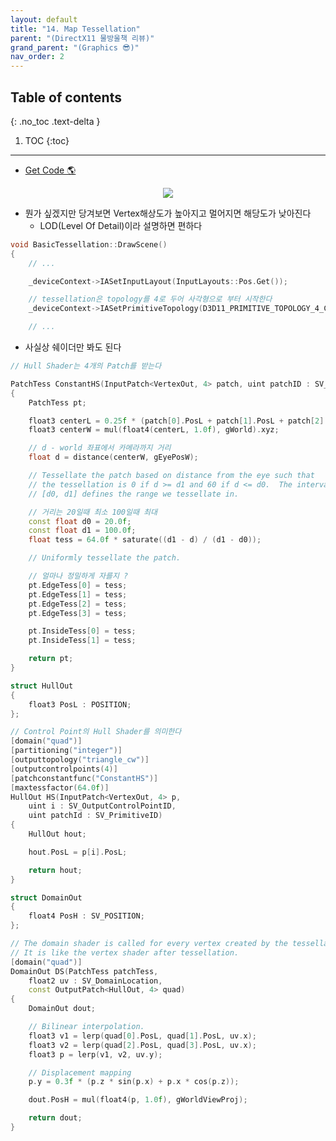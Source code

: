 ```yaml
---
layout: default
title: "14. Map Tessellation"
parent: "(DirectX11 물방울책 리뷰)"
grand_parent: "(Graphics 😎)"
nav_order: 2
---
```


## Table of contents
{: .no_toc .text-delta }

1. TOC
{:toc}

---

* [Get Code 🌎](https://github.com/Arthur880708/DirectX11-3d-tutorials/tree/12)

<p align="center">
  <img src="https://taehyungs-programming-blog.github.io/blog/assets/images/graphics/bb/bb-14-1.png"/>
</p>

* 뭔가 싶겠지만 당겨보면 Vertex해상도가 높아지고 멀어지면 해당도가 낮아진다
    * LOD(Level Of Detail)이라 설명하면 편하다

```cpp
void BasicTessellation::DrawScene()
{
	// ...

	_deviceContext->IASetInputLayout(InputLayouts::Pos.Get());

    // tessellation은 topology를 4로 두어 사각형으로 부터 시작한다
	_deviceContext->IASetPrimitiveTopology(D3D11_PRIMITIVE_TOPOLOGY_4_CONTROL_POINT_PATCHLIST);

    // ...
```

* 사실상 쉐이더만 봐도 된다

```cpp
// Hull Shader는 4개의 Patch를 받는다

PatchTess ConstantHS(InputPatch<VertexOut, 4> patch, uint patchID : SV_PrimitiveID)
{
	PatchTess pt;

	float3 centerL = 0.25f * (patch[0].PosL + patch[1].PosL + patch[2].PosL + patch[3].PosL);
	float3 centerW = mul(float4(centerL, 1.0f), gWorld).xyz;

    // d - world 좌표에서 카메라까지 거리
	float d = distance(centerW, gEyePosW);

	// Tessellate the patch based on distance from the eye such that
	// the tessellation is 0 if d >= d1 and 60 if d <= d0.  The interval
	// [d0, d1] defines the range we tessellate in.

    // 거리는 20일때 최소 100일때 최대
	const float d0 = 20.0f;
	const float d1 = 100.0f;
	float tess = 64.0f * saturate((d1 - d) / (d1 - d0));

	// Uniformly tessellate the patch.

    // 얼마나 정밀하게 자를지 ?
	pt.EdgeTess[0] = tess;
	pt.EdgeTess[1] = tess;
	pt.EdgeTess[2] = tess;
	pt.EdgeTess[3] = tess;

	pt.InsideTess[0] = tess;
	pt.InsideTess[1] = tess;

	return pt;
}
```

```cpp
struct HullOut
{
	float3 PosL : POSITION;
};

// Control Point의 Hull Shader를 의미한다
[domain("quad")]
[partitioning("integer")]
[outputtopology("triangle_cw")]
[outputcontrolpoints(4)]
[patchconstantfunc("ConstantHS")]
[maxtessfactor(64.0f)]
HullOut HS(InputPatch<VertexOut, 4> p,
	uint i : SV_OutputControlPointID,
	uint patchId : SV_PrimitiveID)
{
	HullOut hout;

	hout.PosL = p[i].PosL;

	return hout;
}

struct DomainOut
{
	float4 PosH : SV_POSITION;
};

// The domain shader is called for every vertex created by the tessellator.  
// It is like the vertex shader after tessellation.
[domain("quad")]
DomainOut DS(PatchTess patchTess,
	float2 uv : SV_DomainLocation,
	const OutputPatch<HullOut, 4> quad)
{
	DomainOut dout;

	// Bilinear interpolation.
	float3 v1 = lerp(quad[0].PosL, quad[1].PosL, uv.x);
	float3 v2 = lerp(quad[2].PosL, quad[3].PosL, uv.x);
	float3 p = lerp(v1, v2, uv.y);

	// Displacement mapping
	p.y = 0.3f * (p.z * sin(p.x) + p.x * cos(p.z));

	dout.PosH = mul(float4(p, 1.0f), gWorldViewProj);

	return dout;
}
```
